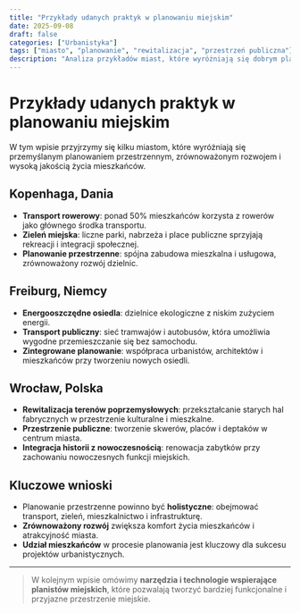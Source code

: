 ```yaml
---
title: "Przykłady udanych praktyk w planowaniu miejskim"
date: 2025-09-08
draft: false
categories: ["Urbanistyka"]
tags: ["miasto", "planowanie", "rewitalizacja", "przestrzeń publiczna"]
description: "Analiza przykładów miast, które wyróżniają się dobrym planowaniem przestrzennym i zrównoważonym rozwojem."
---
```


# Przykłady udanych praktyk w planowaniu miejskim

W tym wpisie przyjrzymy się kilku miastom, które wyróżniają się przemyślanym planowaniem przestrzennym, zrównoważonym rozwojem i wysoką jakością życia mieszkańców.

## Kopenhaga, Dania

- **Transport rowerowy**: ponad 50% mieszkańców korzysta z rowerów jako głównego środka transportu.  
- **Zieleń miejska**: liczne parki, nabrzeża i place publiczne sprzyjają rekreacji i integracji społecznej.  
- **Planowanie przestrzenne**: spójna zabudowa mieszkalna i usługowa, zrównoważony rozwój dzielnic.

## Freiburg, Niemcy

- **Energooszczędne osiedla**: dzielnice ekologiczne z niskim zużyciem energii.  
- **Transport publiczny**: sieć tramwajów i autobusów, która umożliwia wygodne przemieszczanie się bez samochodu.  
- **Zintegrowane planowanie**: współpraca urbanistów, architektów i mieszkańców przy tworzeniu nowych osiedli.

## Wrocław, Polska

- **Rewitalizacja terenów poprzemysłowych**: przekształcanie starych hal fabrycznych w przestrzenie kulturalne i mieszkalne.  
- **Przestrzenie publiczne**: tworzenie skwerów, placów i deptaków w centrum miasta.  
- **Integracja historii z nowoczesnością**: renowacja zabytków przy zachowaniu nowoczesnych funkcji miejskich.

## Kluczowe wnioski

- Planowanie przestrzenne powinno być **holistyczne**: obejmować transport, zieleń, mieszkalnictwo i infrastrukturę.  
- **Zrównoważony rozwój** zwiększa komfort życia mieszkańców i atrakcyjność miasta.  
- **Udział mieszkańców** w procesie planowania jest kluczowy dla sukcesu projektów urbanistycznych.  

---

> W kolejnym wpisie omówimy **narzędzia i technologie wspierające planistów miejskich**, które pozwalają tworzyć bardziej funkcjonalne i przyjazne przestrzenie miejskie.
